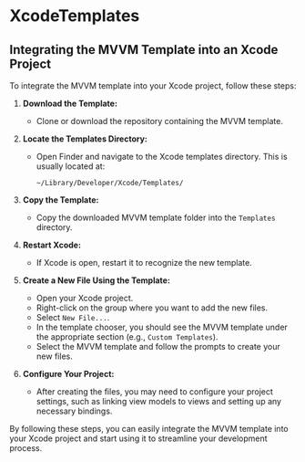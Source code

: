 # XcodeTemplates

## Integrating the MVVM Template into an Xcode Project

To integrate the MVVM template into your Xcode project, follow these steps:

1. **Download the Template:**
   - Clone or download the repository containing the MVVM template.

2. **Locate the Templates Directory:**
   - Open Finder and navigate to the Xcode templates directory. This is usually located at:
     ```
     ~/Library/Developer/Xcode/Templates/
     ```

3. **Copy the Template:**
   - Copy the downloaded MVVM template folder into the `Templates` directory.

4. **Restart Xcode:**
   - If Xcode is open, restart it to recognize the new template.

5. **Create a New File Using the Template:**
   - Open your Xcode project.
   - Right-click on the group where you want to add the new files.
   - Select `New File...`.
   - In the template chooser, you should see the MVVM template under the appropriate section (e.g., `Custom Templates`).
   - Select the MVVM template and follow the prompts to create your new files.

6. **Configure Your Project:**
   - After creating the files, you may need to configure your project settings, such as linking view models to views and setting up any necessary bindings.

By following these steps, you can easily integrate the MVVM template into your Xcode project and start using it to streamline your development process.